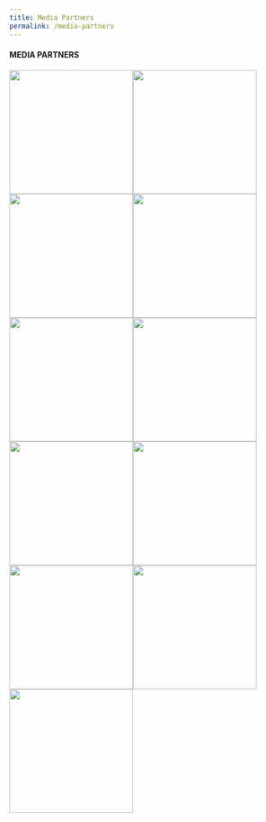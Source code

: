```yaml
---
title: Media Partners
permalink: /media-partners
---
```

<div class="row mpartners">
<div class="col-10 mx-auto mt-4">
<h4 class="mb-4 text-dark">MEDIA PARTNERS</h4>
<div class="col-12 mb-4"><a href="https://www.bairdmaritime.com/"><img src="https://i.levelupp.com/safetyatseaweek/Baird_Maritime2.jpg" style="width:220px" class="img-fluid"> </a> <a href="https://www.edumaritime.net/"><img src="https://i.levelupp.com/safetyatseaweek/Edumaritime.jpg" style="width:220px" class="img-fluid"> </a> <a href="https://globalmaritimehub.com/"><img src="https://i.levelupp.com/safetyatseaweek/GlobalMaritimeHub2.jpg" style="width:220px" class="img-fluid"></a> <a href="https://www.hellenicshippingnews.com/"><img src="https://i.levelupp.com/safetyatseaweek/Hellenic_Shipping_News.jpg" style="width:220px" class="img-fluid"> </a> <a href="https://www.manifoldtimes.com/"><img src="https://i.levelupp.com/safetyatseaweek/ManifoldTimes.jpg" style="width:220px" class="img-fluid"> </a><a href="https://en.portnews.ru/"><img src="https://i.levelupp.com/safetyatseaweek/PortNews.jpg" style="width:220px" class="img-fluid"> </a> <a href="https://safety4sea.com/"><img src="https://i.levelupp.com/safetyatseaweek/Safety4Sea.jpg" style="width:220px" class="img-fluid"> </a> <a href="https://www.seatrade-maritime.com/"><img src="https://i.levelupp.com/safetyatseaweek/Seatrade_Maritime_News.jpg" style="width:220px" class="img-fluid"> </a> <a href="https://shipmanagementinternational.com/"><img src="https://i.levelupp.com/safetyatseaweek/Ship_Management.jpg" style="width:220px" class="img-fluid"> </a> <a href="http://www.bairdmaritime.com/work-boat-world-homes"><img src="https://i.levelupp.com/safetyatseaweek/Work_Boat_World.jpg" style="width:220px" class="img-fluid"> </a> <a href="https://xindemarinenews.com/index.html"><img src="https://i.levelupp.com/safetyatseaweek/Xinde_Marine_News.jpg" style="width:220px" class="img-fluid"> </a></div>
</div>
</div>
<style>
	.img-fluid {float:left;}
</style>